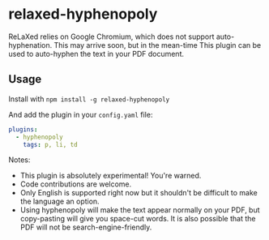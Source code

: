 # relaxed-hyphenopoly

ReLaXed relies on Google Chromium, which does not support auto-hyphenation.
This may arrive soon, but in the mean-time This plugin can be used to
auto-hyphen the text in your PDF document.

## Usage

Install with ``npm install -g relaxed-hyphenopoly``

And add the plugin in your ``config.yaml`` file:

```yaml
plugins:
  - hyphenopoly
    tags: p, li, td 
```

Notes:

- This plugin is absolutely experimental! You're warned.
- Code contributions are welcome.
- Only English is supported right now but it shouldn't be difficult to make the language an option.
- Using hyphenopoly will make the text appear normally on your PDF, but copy-pasting
  will give you space-cut words. It is also possible that the PDF will not
  be search-engine-friendly.